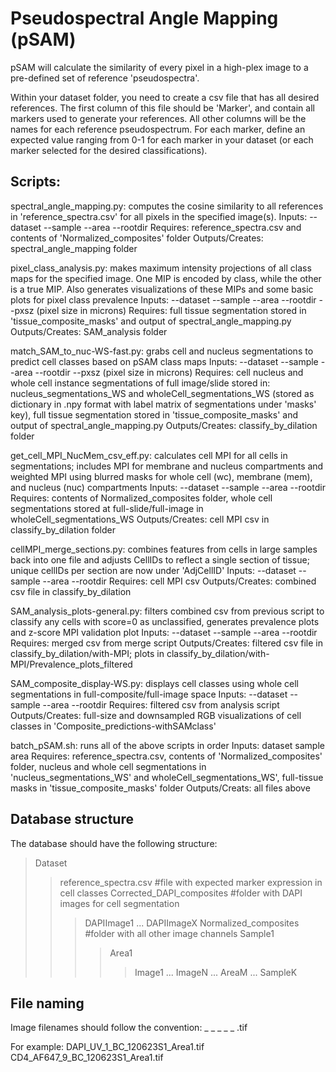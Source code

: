 # Pseudospectral Angle Mapping (pSAM)

pSAM will calculate the similarity of every pixel in a high-plex image to a pre-defined set of reference 'pseudospectra'.

Within your dataset folder, you need to create a csv file that has all desired references. The first column of this file should be 'Marker', and contain all markers used to generate your references. All other columns will be the names for each reference pseudospectrum. For each marker, define an expected value ranging from 0-1 for each marker in your dataset (or each marker selected for the desired classifications).

## Scripts:

spectral_angle_mapping.py: computes the cosine similarity to all references in 'reference_spectra.csv' for all pixels in the specified image(s).
Inputs: --dataset --sample --area --rootdir
Requires: reference_spectra.csv and contents of 'Normalized_composites' folder
Outputs/Creates: spectral_angle_mapping folder

pixel_class_analysis.py: makes maximum intensity projections of all class maps for the specified image. One MIP is encoded by class, while the other is a true MIP. Also generates visualizations of these MIPs and some basic plots for pixel class prevalence
Inputs: --dataset --sample --area --rootdir --pxsz (pixel size in microns)
Requires: full tissue segmentation stored in 'tissue_composite_masks' and output of spectral_angle_mapping.py
Outputs/Creates: SAM_analysis folder

match_SAM_to_nuc-WS-fast.py: grabs cell and nucleus segmentations to predict cell classes based on pSAM class maps
Inputs: --dataset --sample --area --rootdir --pxsz (pixel size in microns)
Requires: cell nucleus and whole cell instance segmentations of full image/slide stored in: nucleus_segmentations_WS and wholeCell_segmentations_WS (stored as dictionary in .npy format with label matrix of segmentations under 'masks' key), full tissue segmentation stored in 'tissue_composite_masks' and output of spectral_angle_mapping.py
Outputs/Creates: classify_by_dilation folder

get_cell_MPI_NucMem_csv_eff.py: calculates cell MPI for all cells in segmentations; includes MPI for membrane and nucleus compartments and weighted MPI using blurred masks for whole cell (wc), membrane (mem), and nucleus (nuc) compartments
Inputs: --dataset --sample --area --rootdir
Requires: contents of Normalized_composites folder, whole cell segmentations stored at full-slide/full-image in wholeCell_segmentations_WS
Outputs/Creates: cell MPI csv in classify_by_dilation folder

cellMPI_merge_sections.py: combines features from cells in large samples back into one file and adjusts CellIDs to reflect a single section of tissue; unique cellIDs per section are now under 'AdjCellID'
Inputs: --dataset --sample --area --rootdir
Requires: cell MPI csv 
Outputs/Creates: combined csv file in classify_by_dilation

SAM_analysis_plots-general.py: filters combined csv from previous script to classify any cells with score=0 as unclassified, generates prevalence plots and z-score MPI validation plot
Inputs: --dataset --sample --area --rootdir
Requires: merged csv from merge script
Outputs/Creates: filtered csv file in classify_by_dilation/with-MPI; plots in classify_by_dilation/with-MPI/Prevalence_plots_filtered

SAM_composite_display-WS.py: displays cell classes using whole cell segmentations in full-composite/full-image space
Inputs: --dataset --sample --area --rootdir
Requires: filtered csv from analysis script
Outputs/Creates: full-size and downsampled RGB visualizations of cell classes in 'Composite_predictions-withSAMclass'

batch_pSAM.sh: runs all of the above scripts in order
Inputs: dataset sample area
Requires: reference_spectra.csv, contents of 'Normalized_composites' folder, nucleus and whole cell segmentations in 'nucleus_segmentations_WS' and wholeCell_segmentations_WS', full-tissue masks in 'tissue_composite_masks' folder
Outputs/Creats: all files above

## Database structure
The database should have the following structure:
> Dataset
>> reference_spectra.csv #file with expected marker expression in cell classes
>> Corrected_DAPI_composites #folder with DAPI images for cell segmentation
>>> DAPIImage1
>>> ...
>>> DAPIImageX
>> Normalized_composites #folder with all other image channels
>>> Sample1
>>>> Area1
>>>>> Image1
>>>>> ...
>>>>> ImageN
>>>> ...
>>>> AreaM
>>> ...
>>> SampleK

## File naming
Image filenames should follow the convention:
<target or marker> _ <wavelength or fluorophore> _ <cycleNum> _ <dataset> _ <sampleID> _ <ROIid> .tif

For example:
DAPI_UV_1_BC_120623S1_Area1.tif
CD4_AF647_9_BC_120623S1_Area1.tif

